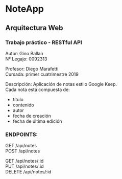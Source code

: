 # NoteApp

## Arquitectura Web  
  
### Trabajo práctico - RESTful API  
  
Autor: Gino Ballan  
N° Legajo: 0092313  

Profesor: Diego Marafetti  
Cursada: primer cuatrimestre 2019  

Descripción: Aplicación de notas estilo Google Keep.   
Cada nota está compuesta de:   
- título  
- contenido  
- autor  
- fecha de creación  
- fecha de última edición  

### ENDPOINTS:  
  
GET /api/notes  
POST /api/notes  
  
GET /api/notes/:id  
PUT /api/notes/:id  
DELETE /api/notes/:id  
